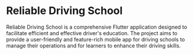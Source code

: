 # Reliable Driving School
 Reliable Driving School is a comprehensive Flutter application designed to facilitate efficient and effective driver's education. The project aims to provide a user-friendly and feature-rich mobile app for driving schools to manage their operations and for learners to enhance their driving skills.
